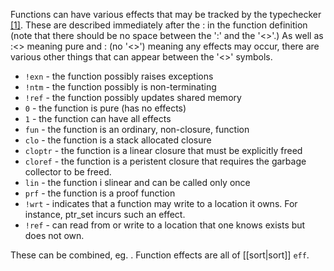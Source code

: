 Functions can have various effects that may be tracked by the typechecker [\[1\]][1].  These are described immediately after the : in the function definition (note that there should be no space between the ':' and the '<>'.) As well as :<> meaning pure and : (no '<>') meaning any effects may occur, there are various other things that can appear between the '<>' symbols.

* `!exn` - the function possibly raises exceptions
* `!ntm` - the function possibly is non-terminating
* `!ref` - the function possibly updates shared memory
* `0` - the function is pure (has no effects)
* `1` - the function can have all effects
* `fun` - the function is an ordinary, non-closure, function
* `clo` - the function is a stack allocated closure
* `cloptr` - the function is a linear closure that must be explicitly freed
* `cloref` - the function is a peristent closure that requires the garbage collector to be freed. 
* `lin` - the function i slinear and can be called only once
* `prf` - the function is a proof function
* `!wrt` - indicates that a function may write to a location it owns. For instance, ptr_set incurs such an effect. 
* `!ref` - can read from or write to a location that one knows exists but does not own.

These can be combined, eg. <lincloptr1>. Function effects are all of [[sort|sort]] `eff`.

[1]: https://groups.google.com/forum/#!searchin/ats-lang-users/function$20effects/ats-lang-users/88CYxwKl0M0/GAvDQQKkzJ8J